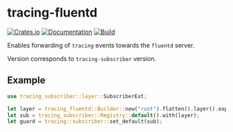 # tracing-fluentd

[![Crates.io](https://img.shields.io/crates/v/tracing-fluentd.svg)](https://crates.io/crates/tracing-fluentd)
[![Documentation](https://docs.rs/tracing-fluentd/badge.svg)](https://docs.rs/crate/tracing-fluentd/)
[![Build](https://github.com/DoumanAsh/tracing-fluentd/workflows/Rust/badge.svg)](https://github.com/DoumanAsh/tracing-fluentd/actions?query=workflow%3ARust)

Enables forwarding of `tracing` events towards the `fluentd` server.

Version corresponds to `tracing-subscriber` version.

## Example

```rust
use tracing_subscriber::layer::SubscriberExt;

let layer = tracing_fluentd::Builder::new("rust").flatten().layer().expect("Create layer");
let sub = tracing_subscriber::Registry::default().with(layer);
let guard = tracing::subscriber::set_default(sub);
```
